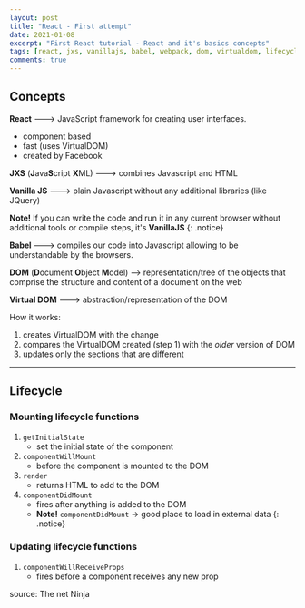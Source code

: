 ```yaml
---
layout: post
title: "React - First attempt"
date: 2021-01-08
excerpt: "First React tutorial - React and it's basics concepts"
tags: [react, jxs, vanillajs, babel, webpack, dom, virtualdom, lifecycle]
comments: true
---
```


## Concepts

**React** ---> JavaScript framework for creating user interfaces.

* component based
* fast (uses VirtualDOM)
* created by Facebook


**JXS** (**J**ava**S**cript **X**ML) ---> combines Javascript and HTML

**Vanilla JS** ---> plain Javascript without any additional libraries (like JQuery)

**Note!**
If you can write the code and run it in any current browser without additional tools or compile steps, it's **VanillaJS**
{: .notice}

**Babel** ---> compiles our code into Javascript allowing to be understandable by the browsers.

**DOM** (**D**ocument **O**bject **M**odel) --> representation/tree of the objects that comprise the structure and content of a document on the web

**Virtual DOM** ---> abstraction/representation of the DOM

How it works:
1. creates VirtualDOM with the change
2. compares the VirtualDOM created (step 1) with the *older* version of DOM
3. updates only the sections that are different

***

## Lifecycle

### Mounting lifecycle functions

1. `getInitialState`
    * set the initial state of the component
2. `componentWillMount`
    * before the component is mounted to the DOM
3. `render`
    * returns HTML to add to the DOM
4. `componentDidMount`
    * fires after anything is added to the DOM
    * **Note!** `componentDidMount` -> good place to load in external data
      {: .notice}

### Updating lifecycle functions

1. `componentWillReceiveProps`
    * fires before a component receives any new prop
    

source: The net Ninja
